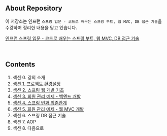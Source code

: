 ## About Repository

이 저장소는 인프런 `스프링 입문 - 코드로 배우는 스프링 부트, 웹 MVC, DB 접근 기술`을 수강하며 정리한 내용을 담고 있습니다.
 
[인프런 스프링 입문 - 코드로 배우는 스프링 부트, 웹 MVC, DB 접근 기술](https://inf.run/DyXZ)

<br />

## Contents
1. 섹션 0. 강의 소개
2. [섹션 1. 프로젝트 환경설정](https://distinct-bulb-c95.notion.site/1-643b04ad78214d479f5c8759007e5a50)
3. [섹션 2. 스프링 웹 개발 기초](https://distinct-bulb-c95.notion.site/2-3380baa31f6e40179afdcb8a1944eec1)
4. [섹션 3. 회원 관리 예제 - 백엔드 개발](https://distinct-bulb-c95.notion.site/3-d260e5a00b0741efa6ebea986411c903)
5. [섹션 4. 스프링 빈과 의존관계](https://distinct-bulb-c95.notion.site/4-6b909e5cb28d4089a951e3753a3f4148)
6. [섹션 5. 회원 관리 예제 - 웹 MVC 개발](https://distinct-bulb-c95.notion.site/5-MVC-3106c7fc5d6048e1b54e25dd5789ce2a)
7. 섹션 6. 스프링 DB 접근 기술
8. 섹션 7. AOP
9. 섹션 8. 다음으로
